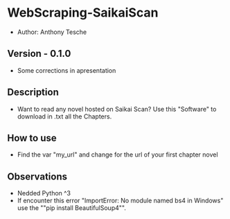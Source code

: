 # WebScraping-SaikaiScan
- Author: Anthony Tesche

## Version - 0.1.0
- Some corrections in apresentation

## Description
- Want to read any novel hosted on Saikai Scan? Use this "Software" to download in .txt all the Chapters.

## How to use
- Find the var "my_url" and change for the url of your first chapter novel

## Observations
- Nedded Python ^3
- If encounter this error "ImportError: No module named bs4 in Windows" use the ""pip install BeautifulSoup4"".